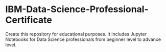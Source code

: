 # IBM-Data-Science-Professional-Certificate
Create this repository for educational purposes. It includes Jupyter Notebooks for Data Science professionals from beginner level to advance level. 
